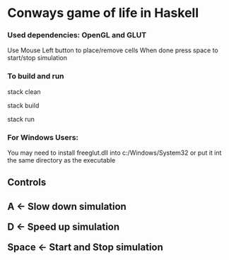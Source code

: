 <h1>Conways game of life in Haskell</h1>

<h3>Used dependencies: OpenGL and GLUT</h3>

<p>Use Mouse Left button to place/remove cells
When done press space to start/stop simulation</p>

<h3>To build and run</h3>
<p>stack clean</p>
<p>stack build</p>
<p>stack run</p>

<h3>For Windows Users:</h3>
<p>You may need to install freeglut.dll into c:/Windows/System32 or put it int the same directory as the executable
</p>

<h2>Controls<h2>
<p>A <- Slow down simulation<p>
<p>D <- Speed up simulation<p>
<p>Space <- Start and Stop simulation<p>
